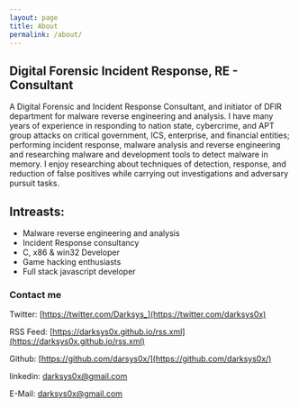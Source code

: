 ```yaml
---
layout: page
title: About
permalink: /about/
---
```


## Digital Forensic Incident Response, RE - Consultant

<p3> A Digital Forensic and Incident Response Consultant, and initiator of DFIR department for malware reverse engineering and analysis. I have many years of experience in responding to nation state, cybercrime, and APT group attacks on critical government, ICS, enterprise, and financial entities; performing incident response, malware analysis and reverse engineering and researching malware and development tools to detect malware in memory. I enjoy researching about techniques of detection, response, and reduction of false positives while carrying out investigations and adversary pursuit tasks.</p3>



## Intreasts:
- Malware reverse engineering and analysis
- Incident Response consultancy 
- C, x86 & win32 Developer 
- Game hacking enthusiasts 
- Full stack javascript developer



### Contact me

Twitter: [https://twitter.com/Darksys_](https://twitter.com/darksys0x)

RSS Feed: [https://darksys0x.github.io/rss.xml](https://darksys0x.github.io/rss.xml)

Github: [https://github.com/darsys0x/](https://github.com/darksys0x/)

linkedin: [darksys0x@gmail.com](https://www.linkedin.com/in/%D9%8Bdarksys0x/)

E-Mail: [darksys0x@gmail.com](https://darksys0x@gmail.com)








